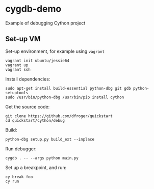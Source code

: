# cygdb-demo

Example of debugging Cython project

## Set-up VM

Set-up environment, for example using `vagrant`

    vagrant init ubuntu/jessie64
    vagrant up
    vagrant ssh

Install dependencies:

    sudo apt-get install build-essential python-dbg git gdb python-setuptools
    sudo /usr/bin/python-dbg /usr/bin/pip install cython

Get the source code:

    git clone https://github.com/dfroger/quickstart
    cd quickstart/cython/debug

Build:

    python-dbg setup.py build_ext --inplace

Run debugger:

    cygdb . -- --args python main.py

Set up a breakpoint, and run:

    cy break foo
    cy run
